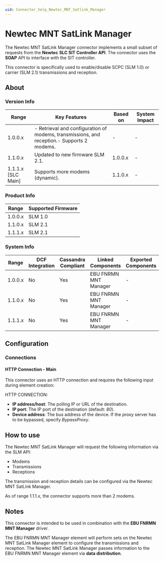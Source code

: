 ```yaml
---
uid: Connector_help_Newtec_MNT_Satlink_Manager
---
```


# Newtec MNT SatLink Manager

The Newtec MNT SatLink Manager connector implements a small subset of requests from the **Newtec** **SLC SIT Controller API**. The connector uses the **SOAP** API to interface with the SIT controller.

This connector is specifically used to enable/disable SCPC (SLM 1.0) or carrier (SLM 2.1) transmissions and reception.

## About

### Version Info

| **Range**            | **Key Features**                                                                            | **Based on** | **System Impact** |
|----------------------|---------------------------------------------------------------------------------------------|--------------|-------------------|
| 1.0.0.x              | \- Retrieval and configuration of modems, transmissions, and reception.- Supports 2 modems. | \-           | \-                |
| 1.1.0.x              | Updated to new firmware SLM 2.1.                                                            | 1.0.0.x      | \-                |
| 1.1.1.x \[SLC Main\] | Supports more modems (dynamic).                                                             | 1.1.0.x      | \-                |

### Product Info

| **Range** | **Supported Firmware** |
|-----------|------------------------|
| 1.0.0.x   | SLM 1.0                |
| 1.1.0.x   | SLM 2.1                |
| 1.1.1.x   | SLM 2.1                |

### System Info

| **Range** | **DCF Integration** | **Cassandra Compliant** | **Linked Components** | **Exported Components** |
|-----------|---------------------|-------------------------|-----------------------|-------------------------|
| 1.0.0.x   | No                  | Yes                     | EBU FNRMN MNT Manager | \-                      |
| 1.1.0.x   | No                  | Yes                     | EBU FNRMN MNT Manager | \-                      |
| 1.1.1.x   | No                  | Yes                     | EBU FNRMN MNT Manager | \-                      |

## Configuration

### Connections

#### HTTP Connection - Main

This connector uses an HTTP connection and requires the following input during element creation:

HTTP CONNECTION:

- **IP address/host**: The polling IP or URL of the destination.
- **IP port**: The IP port of the destination (default: *80*).
- **Device address**: The bus address of the device. If the proxy server has to be bypassed, specify *BypassProxy*.

## How to use

The Newtec MNT SatLink Manager will request the following information via the SLM API:

- Modems
- Transmissions
- Receptions

The transmission and reception details can be configured via the Newtec MNT SatLink Manager.

As of range 1.1.1.x, the connector supports more than 2 modems.

## Notes

This connector is intended to be used in combination with the **EBU FNRMN MNT Manager** driver.

The EBU FNRMN MNT Manager element will perform sets on the Newtec MNT SatLink Manager element to configure the transmissions and reception. The Newtec MNT SatLink Manager passes information to the EBU FNRMN MNT Manager element via **data distribution**.
